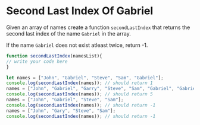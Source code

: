 # Second Last Index Of Gabriel

Given an array of names create a function `secondLastIndex` that returns the second last index of  the name `Gabriel`  in the array.

If the name `Gabriel` does not exist atleast twice, return -1.


```js
function secondLastIndex(namesList){
// write your code here
}

let names = ["John", "Gabriel", "Steve", "Sam", "Gabriel"];
console.log(secondLastIndex(names)); // should return 1
names = ["John", "Gabriel", "Garry", "Steve", "Sam", "Gabriel", "Gabriel"];
console.log(secondLastIndex(names)); // should return 5
names = ["John", "Gabriel", "Steve", "Sam"];
console.log(secondLastIndex(names)); // should return -1
names = ["John", "Gary", "Steve", "Sam"];
console.log(secondLastIndex(names)); // should return -1

```
